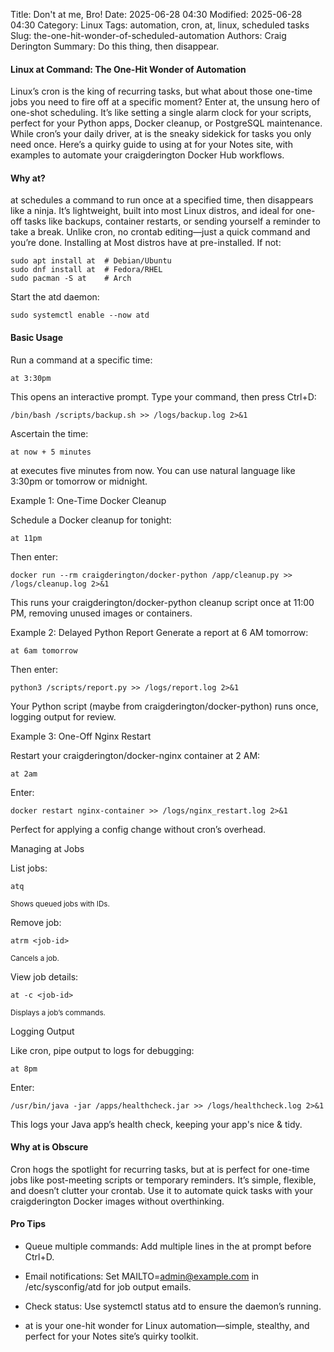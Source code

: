 Title: Don't at me, Bro!
Date: 2025-06-28 04:30
Modified: 2025-06-28 04:30
Category: Linux
Tags: automation, cron, at, linux, scheduled tasks
Slug: the-one-hit-wonder-of-scheduled-automation
Authors: Craig Derington
Summary: Do this thing, then disappear.


#### Linux at Command: The One-Hit Wonder of Automation
Linux’s cron is the king of recurring tasks, but what about those one-time jobs you need to fire off at a specific moment? Enter at, the unsung hero of one-shot scheduling. It’s like setting a single alarm clock for your scripts, perfect for your Python apps, Docker cleanup, or PostgreSQL maintenance. While cron’s your daily driver, at is the sneaky sidekick for tasks you only need once. Here’s a quirky guide to using at for your Notes site, with examples to automate your craigderington Docker Hub workflows.



#### Why at?
at schedules a command to run once at a specified time, then disappears like a ninja. It’s lightweight, built into most Linux distros, and ideal for one-off tasks like backups, container restarts, or sending yourself a reminder to take a break. Unlike cron, no crontab editing—just a quick command and you’re done.
Installing at
Most distros have at pre-installed. If not:

```
sudo apt install at  # Debian/Ubuntu
sudo dnf install at  # Fedora/RHEL
sudo pacman -S at    # Arch
```

Start the atd daemon:

```
sudo systemctl enable --now atd
```


#### Basic Usage

Run a command at a specific time:

```
at 3:30pm
```

This opens an interactive prompt. Type your command, then press Ctrl+D:


```
/bin/bash /scripts/backup.sh >> /logs/backup.log 2>&1
```

Ascertain the time:

```
at now + 5 minutes 
```

at executes five minutes from now. You can use natural language like 3:30pm or tomorrow or midnight.


Example 1: One-Time Docker Cleanup

Schedule a Docker cleanup for tonight:

```
at 11pm
```

Then enter:

```
docker run --rm craigderington/docker-python /app/cleanup.py >> /logs/cleanup.log 2>&1
```

This runs your craigderington/docker-python cleanup script once at 11:00 PM, removing unused images or containers.


Example 2: Delayed Python Report
Generate a report at 6 AM tomorrow:

```
at 6am tomorrow
```

Then enter:

```
python3 /scripts/report.py >> /logs/report.log 2>&1
```


Your Python script (maybe from craigderington/docker-python) runs once, logging output for review.


Example 3: One-Off Nginx Restart


Restart your craigderington/docker-nginx container at 2 AM:

```
at 2am
```


Enter:

```
docker restart nginx-container >> /logs/nginx_restart.log 2>&1
```

Perfect for applying a config change without cron’s overhead.

Managing at Jobs

List jobs: 

```
atq
```
<small>Shows queued jobs with IDs.</small>

Remove job: 

```
atrm <job-id>
```
<small>Cancels a job.</small>

View job details: 

```
at -c <job-id>
```
<small>Displays a job’s commands.</small>

Logging Output

Like cron, pipe output to logs for debugging:

```
at 8pm
```


Enter:

```
/usr/bin/java -jar /apps/healthcheck.jar >> /logs/healthcheck.log 2>&1
```

This logs your Java app’s health check, keeping your app's nice &amp; tidy.


#### Why at is Obscure
Cron hogs the spotlight for recurring tasks, but at is perfect for one-time jobs like post-meeting scripts or temporary reminders. It’s simple, flexible, and doesn’t clutter your crontab. Use it to automate quick tasks with your craigderington Docker images without overthinking.



#### Pro Tips

- Queue multiple commands: Add multiple lines in the at prompt before Ctrl+D.

- Email notifications: Set MAILTO=admin@example.com in /etc/sysconfig/atd for job output emails.

- Check status: Use systemctl status atd to ensure the daemon’s running.

- at is your one-hit wonder for Linux automation—simple, stealthy, and perfect for your Notes site’s quirky toolkit.
